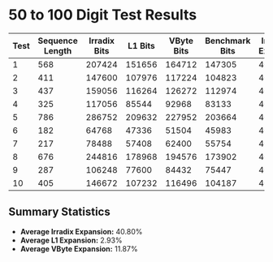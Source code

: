 # 50 to 100 Digit Test Results

| Test | Sequence Length | Irradix Bits | L1 Bits | VByte Bits | Benchmark Bits | Irradix % Expansion | L1 % Expansion | VByte % Expansion |
|------|-----------------|--------------|---------|------------|----------------|--------------------|----------------|-------------------|
| 1 | 568 | 207424 | 151656 | 164712 | 147305 | 40.81% | 2.95% | 11.82% |
| 2 | 411 | 147600 | 107976 | 117224 | 104823 | 40.81% | 3.01% | 11.83% |
| 3 | 437 | 159056 | 116264 | 126272 | 112974 | 40.79% | 2.91% | 11.77% |
| 4 | 325 | 117056 | 85544 | 92968 | 83133 | 40.81% | 2.90% | 11.83% |
| 5 | 786 | 286752 | 209632 | 227952 | 203664 | 40.80% | 2.93% | 11.93% |
| 6 | 182 | 64768 | 47336 | 51504 | 45983 | 40.85% | 2.94% | 12.01% |
| 7 | 217 | 78488 | 57408 | 62400 | 55754 | 40.78% | 2.97% | 11.92% |
| 8 | 676 | 244816 | 178968 | 194576 | 173902 | 40.78% | 2.91% | 11.89% |
| 9 | 287 | 106248 | 77600 | 84432 | 75447 | 40.82% | 2.85% | 11.91% |
| 10 | 405 | 146672 | 107232 | 116496 | 104187 | 40.78% | 2.92% | 11.81% |

## Summary Statistics

- **Average Irradix Expansion:** 40.80%
- **Average L1 Expansion:** 2.93%
- **Average VByte Expansion:** 11.87%
